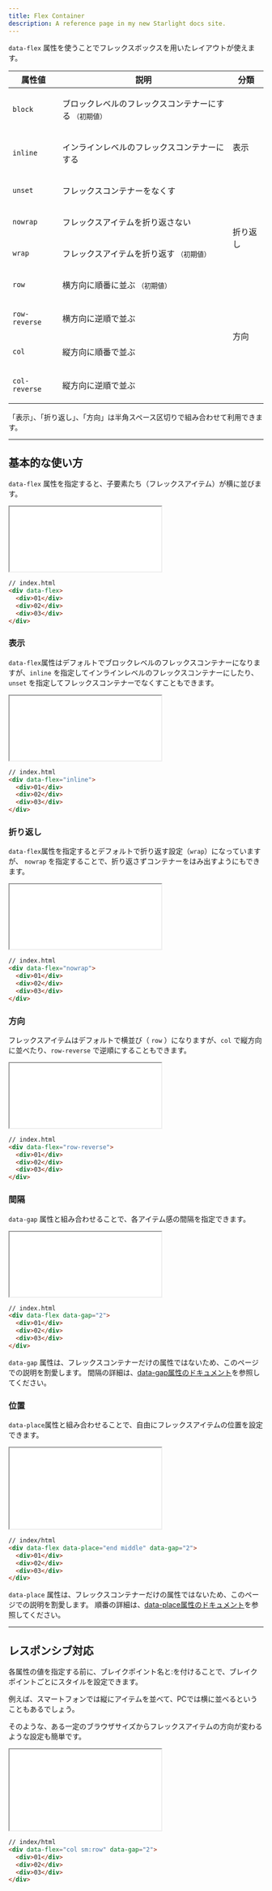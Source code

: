 ```yaml
---
title: Flex Container
description: A reference page in my new Starlight docs site.
---
```


`data-flex` 属性を使うことでフレックスボックスを用いたレイアウトが使えます。


<table>
 <thead>
   <tr>
      <th>属性値</th>
      <th>説明</th>
      <th>分類</th>
   </tr>
 </thead>
 <tbody>
<tr>
<td>

`block`
</td>
<td>

ブロックレベルのフレックスコンテナーにする <small>（初期値）</small>
</td>
<td rowspan="3">

表示
</td>
</tr>
<tr>

<td>

 `inline`
</td>
<td>

インラインレベルのフレックスコンテナーにする
</td>
</tr>



<tr>

<td>

 `unset`
</td>
<td>

フレックスコンテナーをなくす
</td>
</tr>

<tr>

<td>

 `nowrap`
</td>
<td>

フレックスアイテムを折り返さない
</td>
<td rowspan="2">

折り返し
</td>

</tr>

<tr>
<td>

 `wrap`
</td>
<td>

フレックスアイテムを折り返す <small>（初期値）</small>
</td>
</tr>

<tr>
<td>

 `row	`
</td>
<td>

横方向に順番に並ぶ <small>（初期値）</small>
</td>
<td rowspan="4">

方向
</td>
</tr>

<tr>
<td>

 `row-reverse`
</td>
<td>

横方向に逆順で並ぶ
</td>
</tr>

<tr>
<td>

 `col`
</td>
<td>

縦方向に順番で並ぶ
</td>
</tr>

<tr>
<td>

 `col-reverse`
</td>
<td>

縦方向に逆順で並ぶ
</td>
</tr>

</tbody>
</table>


「表示」、「折り返し」、「方向」は半角スペース区切りで組み合わせて利用できます。

---

## 基本的な使い方


`data-flex` 属性を指定すると、子要素たち（フレックスアイテム）が横に並びます。


<iframe src="/olayout-docs/demo/flex/demo-1.html" style="min-height: 8rem; height: 8rem"></iframe>


```html "data-flex"
// index.html
<div data-flex>
  <div>01</div>
  <div>02</div>
  <div>03</div>
</div>
```


### 表示
`data-flex`属性はデフォルトでブロックレベルのフレックスコンテナーになりますが、`inline` を指定してインラインレベルのフレックスコンテナーにしたり、`unset` を指定してフレックスコンテナーでなくすこともできます。


<iframe src="/olayout-docs/demo/flex/demo-display-1.html" style="min-height: 8rem; height: 8rem"></iframe>


```html "inline"
// index.html
<div data-flex="inline">
  <div>01</div>
  <div>02</div>
  <div>03</div>
</div>
```


### 折り返し

`data-flex`属性を指定するとデフォルトで折り返す設定（`wrap`）になっていますが、
`nowrap` を指定することで、折り返さずコンテナーをはみ出すようにもできます。


<iframe src="/olayout-docs/demo/flex/demo-flow-1.html" style="min-height: 8rem; height: 8rem"></iframe>



```html "nowrap"
// index.html
<div data-flex="nowrap">
  <div>01</div>
  <div>02</div>
  <div>03</div>
</div>
```

### 方向
フレックスアイテムはデフォルトで横並び（ `row` ）になりますが、`col` で縦方向に並べたり、`row-reverse` で逆順にすることもできます。


<iframe src="/olayout-docs/demo/flex/demo-flow-2.html" style="min-height: 8rem; height: 8rem"></iframe>


```html "row-reverse"
// index.html
<div data-flex="row-reverse">
  <div>01</div>
  <div>02</div>
  <div>03</div>
</div>
```


### 間隔

`data-gap` 属性と組み合わせることで、各アイテム感の間隔を指定できます。


<iframe src="/olayout-docs/demo/flex/demo-gap-1.html" style="min-height: 8rem; height: 8rem"></iframe>


```html "data-gap="2""
// index.html
<div data-flex data-gap="2">
  <div>01</div>
  <div>02</div>
  <div>03</div>
</div>
```

`data-gap` 属性は、フレックスコンテナーだけの属性ではないため、このページでの説明を割愛します。
間隔の詳細は、[data-gap属性のドキュメント](/olayout-docs/layouts/gap/)を参照してください。



### 位置

`data-place`属性と組み合わせることで、自由にフレックスアイテムの位置を設定できます。


<iframe src="/olayout-docs/demo/flex/demo-place-1.html" style="min-height: 8rem; height: 10rem"></iframe>


```html "data-place="end middle""
// index/html
<div data-flex data-place="end middle" data-gap="2">
  <div>01</div>
  <div>02</div>
  <div>03</div>
</div>
```

`data-place` 属性は、フレックスコンテナーだけの属性ではないため、このページでの説明を割愛します。
順番の詳細は、[data-place属性のドキュメント](/olayout-docs/layouts/place/)を参照してください。


---

## レスポンシブ対応

各属性の値を指定する前に、ブレイクポイント名と:を付けることで、ブレイクポイントごとにスタイルを設定できます。

例えば、スマートフォンでは縦にアイテムを並べて、PCでは横に並べるということもあるでしょう。

そのような、ある一定のブラウザサイズからフレックスアイテムの方向が変わるような設定も簡単です。



<iframe src="/olayout-docs/demo/flex/demo-breakpoint-flow-1.html" style="min-height: 8rem; height: 10rem"></iframe>


```html "sm:row"
// index/html
<div data-flex="col sm:row" data-gap="2">
  <div>01</div>
  <div>02</div>
  <div>03</div>
</div>
```
